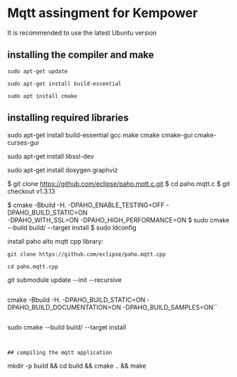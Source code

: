 # Mqtt assingment for Kempower
It is recommended to use the latest Ubuntu version

## installing the compiler and make
```
sudo apt-get update
```
```
sudo apt-get install build-essential
```
```
sudo apt install cmake
```

## installing required libraries



sudo apt-get install build-essential gcc make cmake cmake-gui cmake-curses-gui

sudo apt-get install libssl-dev

sudo apt-get install doxygen graphviz

$ git clone https://github.com/eclipse/paho.mqtt.c.git
$ cd paho.mqtt.c
$ git checkout v1.3.13

$ cmake -Bbuild -H. -DPAHO_ENABLE_TESTING=OFF -DPAHO_BUILD_STATIC=ON \
    -DPAHO_WITH_SSL=ON -DPAHO_HIGH_PERFORMANCE=ON
$ sudo cmake --build build/ --target install
$ sudo ldconfig



install paho alto mqtt cpp library:
```
git clone https://github.com/eclipse/paho.mqtt.cpp
```
```
cd paho.mqtt.cpp

```
git submodule update --init --recursive

```

```
cmake -Bbuild -H. -DPAHO_BUILD_STATIC=ON -DPAHO_BUILD_DOCUMENTATION=ON -DPAHO_BUILD_SAMPLES=ON``

```

```
sudo cmake --build build/ --target install

```


## compiling the mqtt application

```
mkdir -p build && cd build && cmake .. && make
```

